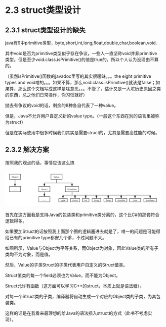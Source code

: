 # 2.3 struct类型设计

## 2.3.1 struct类型设计的缺失

java有9中primitive类型，byte,short,int,long,float,double,char,boolean,void.

其中void是否为primitive类型似乎存在争议，一些人一直坚称void并非primitive类型。但是至少void.class.isPrimitive\(\)的值是true的，所以个人认为没理由不算的。

（虽然isPrimitive\(\)函数的javadoc里写的其实很暧昧。。。the eight primitive types and void啥的。。。如果不算，那么void.class.isPrimitive\(\)就该是false；如果算，那么这个文档写成这样是啥意思。。。不管了，估计又是一大坨历史原因之类的东西，总之他们日常操作，你习惯就好）

抛去有争议的void的话，剩余的8种各自代表了一种value。

但是，Java不允许用户自定义新的value type。（一般这个东西在别的语言里被称为struct）

但是在实际使用中很多时候我们其实是需要struct的，尤其是需要高性能的时候。

## 2.3.2 解决方案

按照我的观点的话，事情应该这么搞

![](../.gitbook/assets/picture2.3.1.svg)

首先在这方面我是支持Java的包装类和primitive类分离的，这个比C\#的那套符合逻辑得多。

如果要加Struct的话按照我上面那个图的逻辑塞进去就是了，唯一的问题是可能得给已有的primitive type都安几个爹，不过问题不大。

如图所示，Value与Object为平等关系，而Object为对象，因此Value类的所有子类均不为对象，而是值。

然后，Value的子类Struct的子类代表用户自定义的Struct值类。

Struct值类的每一个field必须也为Value，而不能为Object。

Struct允许有函数（这方面可以学习C++的struct，本质上就是语法糖）。

对每一个Struct类的子类，编译器将自动生成一个对应的Object类的子类，为其包装类。

这样的话是在我看来最理想的给Java的语法插入struct的方式（此书不考虑实现）。



